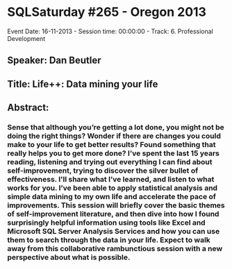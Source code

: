 # SQLSaturday #265 - Oregon 2013
Event Date: 16-11-2013 - Session time: 00:00:00 - Track: 6. Professional Development
## Speaker: Dan  Beutler 
## Title: Life++: Data mining your life
## Abstract:
### Sense that although you’re getting a lot done, you might not be doing the right things? Wonder if there are changes you could make to your life to get better results? Found something that really helps you to get more done? I’ve spent the last 15 years reading, listening and trying out everything I can find about self-improvement, trying to discover the silver bullet of effectiveness. I'll share what I’ve learned, and listen to what works for you. I’ve been able to apply statistical analysis and simple data mining to my own life and accelerate the pace of improvements. This session will briefly cover the basic themes of self-improvement literature, and then dive into how I found surprisingly helpful information using tools like Excel and Microsoft SQL Server Analysis Services and how you can use them to search through the data in your life. Expect to walk away from this collaborative rambunctious session with a new perspective about what is possible.
